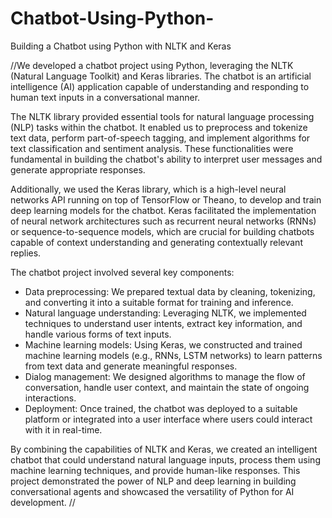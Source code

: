# Chatbot-Using-Python-
Building a Chatbot using Python with NLTK and Keras

//We developed a chatbot project using Python, leveraging the NLTK (Natural Language Toolkit) and Keras libraries. The chatbot is an artificial intelligence (AI) application capable of understanding and responding to human text inputs in a conversational manner.

The NLTK library provided essential tools for natural language processing (NLP) tasks within the chatbot. It enabled us to preprocess and tokenize text data, perform part-of-speech tagging, and implement algorithms for text classification and sentiment analysis. These functionalities were fundamental in building the chatbot's ability to interpret user messages and generate appropriate responses.

Additionally, we used the Keras library, which is a high-level neural networks API running on top of TensorFlow or Theano, to develop and train deep learning models for the chatbot. Keras facilitated the implementation of neural network architectures such as recurrent neural networks (RNNs) or sequence-to-sequence models, which are crucial for building chatbots capable of context understanding and generating contextually relevant replies.

The chatbot project involved several key components:
- Data preprocessing: We prepared textual data by cleaning, tokenizing, and converting it into a suitable format for training and inference.
- Natural language understanding: Leveraging NLTK, we implemented techniques to understand user intents, extract key information, and handle various forms of text inputs.
- Machine learning models: Using Keras, we constructed and trained machine learning models (e.g., RNNs, LSTM networks) to learn patterns from text data and generate meaningful responses.
- Dialog management: We designed algorithms to manage the flow of conversation, handle user context, and maintain the state of ongoing interactions.
- Deployment: Once trained, the chatbot was deployed to a suitable platform or integrated into a user interface where users could interact with it in real-time.

By combining the capabilities of NLTK and Keras, we created an intelligent chatbot that could understand natural language inputs, process them using machine learning techniques, and provide human-like responses. This project demonstrated the power of NLP and deep learning in building conversational agents and showcased the versatility of Python for AI development.
//
